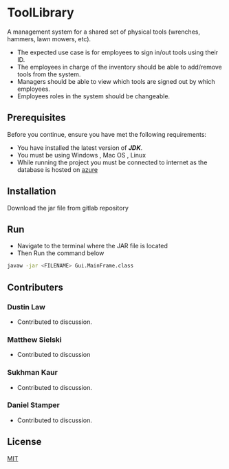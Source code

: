 # ToolLibrary

A management system for a shared set of physical tools (wrenches, hammers, lawn mowers, etc).

* The expected use case is for employees to sign in/out tools using their ID.
* The employees in charge of the inventory should be able to add/remove tools from the system.
* Managers should be able to view which tools are signed out by which employees.
* Employees roles in the system should be changeable.

## Prerequisites

Before you continue, ensure you have met the following requirements:

* You have installed the latest version of _**JDK**_.
* You must be using Windows , Mac OS , Linux
* While running the project you must be connected to internet as the database is hosted on [azure](https://azure.microsoft.com/en-in/)

## Installation
Download the jar file from gitlab repository
 
## Run
* Navigate to the terminal where the JAR file is located
* Then Run the command below
```bash
javaw -jar <FILENAME> Gui.MainFrame.class 
```

## Contributers
### Dustin Law

* Contributed to discussion.

### Matthew Sielski

* Contributed to discussion

### Sukhman Kaur

* Contributed to discussion.

### Daniel Stamper

* Contributed to discussion.


## License
[MIT](https://choosealicense.com/licenses/mit/)
